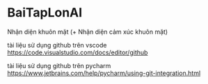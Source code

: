 # BaiTapLonAI
Nhận diện khuôn mặt (+ Nhận diện cảm xúc khuôn mặt)

tài liệu sử dụng github trên vscode
https://code.visualstudio.com/docs/editor/github

tài liệu sử dụng github trên pycharm
https://www.jetbrains.com/help/pycharm/using-git-integration.html
